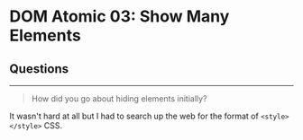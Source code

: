 # DOM Atomic 03: Show Many Elements

## Questions

---

> How did you go about hiding elements initially?

It wasn't hard at all but I had to search up the web for the format of `<style></style>` CSS.